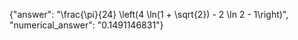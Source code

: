 {"answer": "\\frac{\\pi}{24} \\left(4 \\ln(1 + \\sqrt{2}) - 2 \\ln 2 - 1\\right)", "numerical_answer": "0.1491146831"}